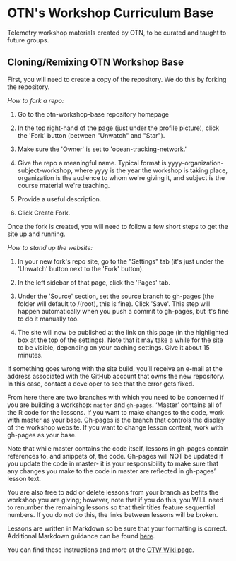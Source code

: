 # OTN's Workshop Curriculum Base
Telemetry workshop materials created by OTN, to be curated and taught to future groups.

## Cloning/Remixing OTN Workshop Base

First, you will need to create a copy of the repository. We do this by forking the repository. 

*How to fork a repo:*

1. Go to the otn-workshop-base repository homepage

2. In the top right-hand of the page (just under the profile picture), click the 'Fork' button (between "Unwatch" and "Star").

3. Make sure the 'Owner' is set to 'ocean-tracking-network.'

4. Give the repo a meaningful name. Typical format is yyyy-organization-subject-workshop, where yyyy is the year the workshop is taking place, organization is the audience to whom we're giving it, and subject is the course material we're teaching.

5. Provide a useful description.

6. Click Create Fork.

Once the fork is created, you will need to follow a few short steps to get the site up and running.

*How to stand up the website:*

1. In your new fork's repo site, go to the "Settings" tab (it's just under the 'Unwatch' button next to the 'Fork' button).

2. In the left sidebar of that page, click the 'Pages' tab.

3. Under the 'Source' section, set the source branch to gh-pages (the folder will default to /(root), this is fine). Click 'Save'. This step will happen automatically when you push a commit to gh-pages, but it's fine to do it manually too.

4. The site will now be published at the link on this page (in the highlighted box at the top of the settings). Note that it may take a while for the site to be visible, depending on your caching settings. Give it about 15 minutes.

If something goes wrong with the site build, you’ll receive an e-mail at the address associated with the GitHub account that owns the new repository. In this case, contact a developer to see that the error gets fixed. 

From here there are two branches with which you need to be concerned if you are building a workshop: `master` and `gh-pages`. ‘Master’ contains all of the R code for the lessons. If you want to make changes to the code, work with master as your base. Gh-pages is the branch that controls the display of the workshop website. If you want to change lesson content, work with gh-pages as your base. 

Note that while master contains the code itself, lessons in gh-pages contain references to, and snippets of, the code. Gh-pages will NOT be updated if you update the code in master- it is your responsibility to make sure that any changes you make to the code in master are reflected in gh-pages’ lesson text. 

You are also free to add or delete lessons from your branch as befits the workshop you are giving; however, note that if you do this, you WILL need to renumber the remaining lessons so that their titles feature sequential numbers. If you do not do this, the links between lessons will be broken. 

Lessons are written in Markdown so be sure that your formatting is correct. Additional Markdown guidance can be found [here](https://www.markdownguide.org/cheat-sheet/). 
 
You can find these instructions and more at the [OTW Wiki page](https://github.com/ocean-tracking-network/otn-workshop-base/wiki).

